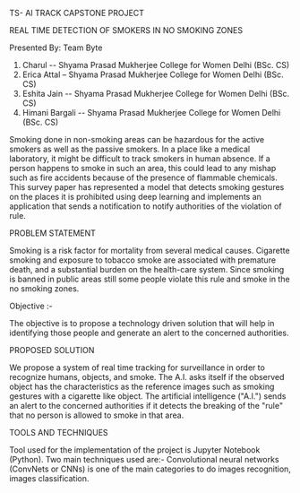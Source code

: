 TS-  AI TRACK CAPSTONE PROJECT

REAL TIME DETECTION OF SMOKERS IN NO SMOKING ZONES

Presented By: Team Byte
1. Charul			-- Shyama Prasad Mukherjee College for Women Delhi (BSc. CS)
2. Erica Attal		– Shyama Prasad Mukherjee College for Women Delhi (BSc. CS)
3. Eshita Jain   	-- Shyama Prasad Mukherjee College for Women Delhi (BSc. CS)
4. Himani Bargali   -- Shyama Prasad Mukherjee College for Women Delhi (BSc. CS)

Smoking done in non-smoking areas can be hazardous for the active smokers as well as the passive smokers. In a place like a medical laboratory, it might be difficult to track smokers in human absence. If a person happens to smoke in such an area, this could lead to any mishap such as fire accidents because of the presence of flammable chemicals.
This survey paper has represented a model that detects smoking gestures on the places it is prohibited using deep learning and implements an application that sends a notification to notify authorities of the violation of rule.

PROBLEM STATEMENT

Smoking is a risk factor for mortality from several medical causes. Cigarette smoking and exposure to tobacco smoke are associated with premature death, and a substantial burden on the health-care system.
Since smoking is banned in public areas still some people violate this rule and smoke in the no smoking zones. 

Objective :- 

The objective is to propose a technology driven solution that will help in identifying those people and generate an alert to the concerned authorities.

PROPOSED SOLUTION

We propose a system of real time tracking for surveillance in order to recognize humans, objects, and smoke. The A.I. asks itself if the observed object has the characteristics as the reference images such as smoking gestures with a cigarette like object. The artificial intelligence ("A.I.") sends an alert to the concerned authorities if it detects the breaking of the "rule" that no person is allowed to smoke in that area.

TOOLS AND TECHNIQUES

Tool used for the implementation of the project is Jupyter Notebook (Python).
Two main techniques used are:-
Convolutional neural networks (ConvNets or CNNs) is one of the main categories to do images recognition, images classification. 

